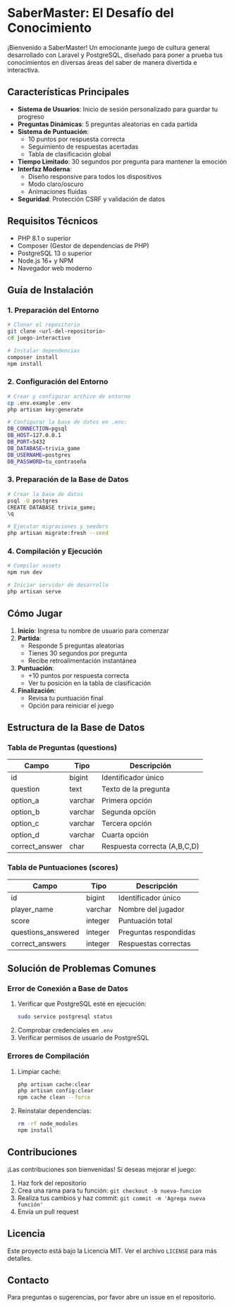 # SaberMaster: El Desafío del Conocimiento

¡Bienvenido a SaberMaster! Un emocionante juego de cultura general desarrollado con Laravel y PostgreSQL, diseñado para poner a prueba tus conocimientos en diversas áreas del saber de manera divertida e interactiva.

## Características Principales

- **Sistema de Usuarios**: Inicio de sesión personalizado para guardar tu progreso
- **Preguntas Dinámicas**: 5 preguntas aleatorias en cada partida
- **Sistema de Puntuación**: 
  - 10 puntos por respuesta correcta
  - Seguimiento de respuestas acertadas
  - Tabla de clasificación global
- **Tiempo Limitado**: 30 segundos por pregunta para mantener la emoción
- **Interfaz Moderna**: 
  - Diseño responsive para todos los dispositivos
  - Modo claro/oscuro
  - Animaciones fluidas
- **Seguridad**: Protección CSRF y validación de datos

## Requisitos Técnicos

- PHP 8.1 o superior
- Composer (Gestor de dependencias de PHP)
- PostgreSQL 13 o superior
- Node.js 16+ y NPM
- Navegador web moderno

## Guía de Instalación

### 1. Preparación del Entorno
```bash
# Clonar el repositorio
git clone <url-del-repositorio>
cd juego-interactivo

# Instalar dependencias
composer install
npm install
```

### 2. Configuración del Entorno
```bash
# Crear y configurar archivo de entorno
cp .env.example .env
php artisan key:generate

# Configurar la base de datos en .env:
DB_CONNECTION=pgsql
DB_HOST=127.0.0.1
DB_PORT=5432
DB_DATABASE=trivia_game
DB_USERNAME=postgres
DB_PASSWORD=tu_contraseña
```

### 3. Preparación de la Base de Datos
```bash
# Crear la base de datos
psql -U postgres
CREATE DATABASE trivia_game;
\q

# Ejecutar migraciones y seeders
php artisan migrate:fresh --seed
```

### 4. Compilación y Ejecución
```bash
# Compilar assets
npm run dev

# Iniciar servidor de desarrollo
php artisan serve
```

## Cómo Jugar

1. **Inicio**: Ingresa tu nombre de usuario para comenzar
2. **Partida**: 
   - Responde 5 preguntas aleatorias
   - Tienes 30 segundos por pregunta
   - Recibe retroalimentación instantánea
3. **Puntuación**: 
   - +10 puntos por respuesta correcta
   - Ver tu posición en la tabla de clasificación
4. **Finalización**: 
   - Revisa tu puntuación final
   - Opción para reiniciar el juego

## Estructura de la Base de Datos

### Tabla de Preguntas (questions)
| Campo | Tipo | Descripción |
|-------|------|-------------|
| id | bigint | Identificador único |
| question | text | Texto de la pregunta |
| option_a | varchar | Primera opción |
| option_b | varchar | Segunda opción |
| option_c | varchar | Tercera opción |
| option_d | varchar | Cuarta opción |
| correct_answer | char | Respuesta correcta (A,B,C,D) |

### Tabla de Puntuaciones (scores)
| Campo | Tipo | Descripción |
|-------|------|-------------|
| id | bigint | Identificador único |
| player_name | varchar | Nombre del jugador |
| score | integer | Puntuación total |
| questions_answered | integer | Preguntas respondidas |
| correct_answers | integer | Respuestas correctas |

## Solución de Problemas Comunes

### Error de Conexión a Base de Datos
1. Verificar que PostgreSQL esté en ejecución:
   ```bash
   sudo service postgresql status
   ```
2. Comprobar credenciales en `.env`
3. Verificar permisos de usuario de PostgreSQL

### Errores de Compilación
1. Limpiar caché:
   ```bash
   php artisan cache:clear
   php artisan config:clear
   npm cache clean --force
   ```
2. Reinstalar dependencias:
   ```bash
   rm -rf node_modules
   npm install
   ```

## Contribuciones

¡Las contribuciones son bienvenidas! Si deseas mejorar el juego:

1. Haz fork del repositorio
2. Crea una rama para tu función: `git checkout -b nueva-funcion`
3. Realiza tus cambios y haz commit: `git commit -m 'Agrega nueva función'`
4. Envía un pull request

## Licencia

Este proyecto está bajo la Licencia MIT. Ver el archivo `LICENSE` para más detalles.

## Contacto

Para preguntas o sugerencias, por favor abre un issue en el repositorio.

